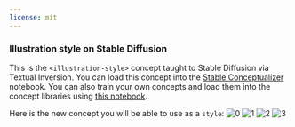 ```yaml
---
license: mit
---
```

### Illustration style on Stable Diffusion
This is the `<illustration-style>` concept taught to Stable Diffusion via Textual Inversion. You can load this concept into the [Stable Conceptualizer](https://colab.research.google.com/github/huggingface/notebooks/blob/main/diffusers/stable_conceptualizer_inference.ipynb) notebook. You can also train your own concepts and load them into the concept libraries using [this notebook](https://colab.research.google.com/github/huggingface/notebooks/blob/main/diffusers/sd_textual_inversion_training.ipynb).

Here is the new concept you will be able to use as a `style`:
![<illustration-style> 0](https://huggingface.co/sd-concepts-library/illustration-style/resolve/main/concept_images/2.jpeg)
![<illustration-style> 1](https://huggingface.co/sd-concepts-library/illustration-style/resolve/main/concept_images/3.jpeg)
![<illustration-style> 2](https://huggingface.co/sd-concepts-library/illustration-style/resolve/main/concept_images/1.jpeg)
![<illustration-style> 3](https://huggingface.co/sd-concepts-library/illustration-style/resolve/main/concept_images/0.jpeg)

